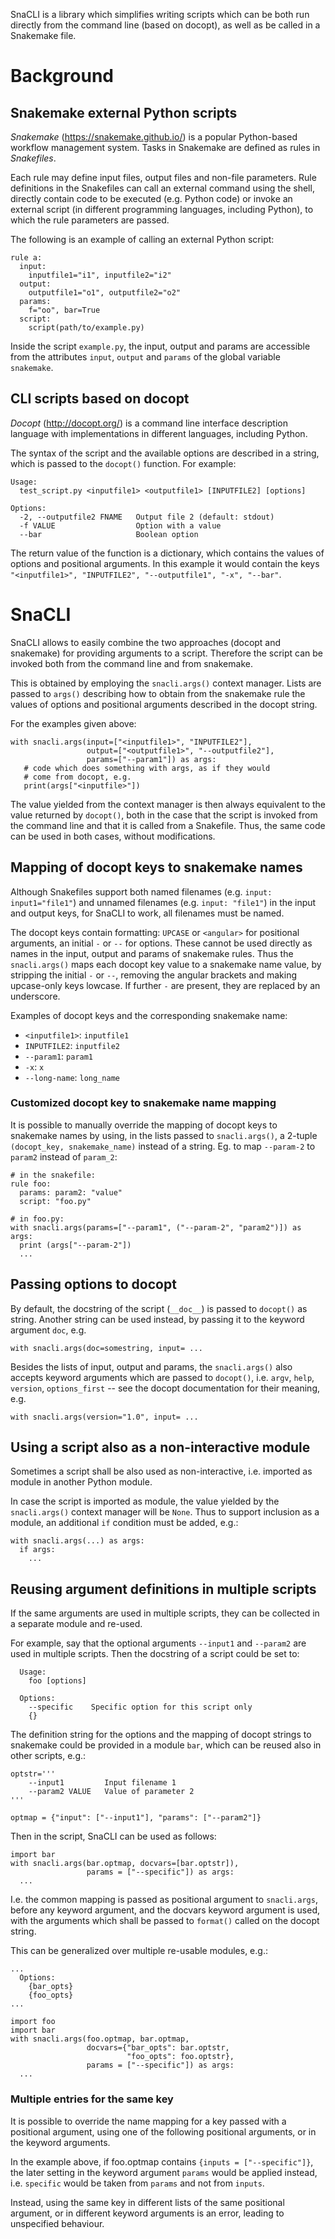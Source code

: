 SnaCLI is a library which simplifies writing scripts which can be both run
directly from the command line (based on docopt), as well as be called in a
Snakemake file.

# Background

## Snakemake external Python scripts

_Snakemake_ (https://snakemake.github.io/) is a popular Python-based workflow
management system. Tasks in Snakemake are defined as rules in _Snakefiles_.

Each rule may define input files, output files and non-file parameters.
Rule definitions in the Snakefiles can call an external command using the
shell, directly contain code to be executed (e.g. Python code) or invoke an
external script (in different programming languages, including Python),
to which the rule parameters are passed.

The following is an example of calling an external Python script:
```
rule a:
  input:
    inputfile1="i1", inputfile2="i2"
  output:
    outputfile1="o1", outputfile2="o2"
  params:
    f="oo", bar=True
  script:
    script(path/to/example.py)
```

Inside the script ``example.py``, the input, output and params are
accessible from the attributes ``input``, ``output`` and ``params``
of the global variable ``snakemake``.

## CLI scripts based on docopt

_Docopt_ (http://docopt.org/) is a command line interface description language
with implementations in different languages, including Python.

The syntax of the script and the available options are described in a string,
which is passed to the ``docopt()`` function. For example:
```
Usage:
  test_script.py <inputfile1> <outputfile1> [INPUTFILE2] [options]

Options:
  -2, --outputfile2 FNAME   Output file 2 (default: stdout)
  -f VALUE                  Option with a value
  --bar                     Boolean option
```

The return value of the function is a dictionary, which contains the values
of options and positional arguments. In this example it would contain
the keys ``"<inputfile1>", "INPUTFILE2", "--outputfile1", "-x", "--bar"``.

# SnaCLI

SnaCLI allows to easily combine the two approaches (docopt and snakemake) for
providing arguments to a script. Therefore the script can be invoked both from
the command line and from snakemake.

This is obtained by employing the ``snacli.args()`` context manager.
Lists are passed to ``args()`` describing how to obtain from the snakemake
rule the values of options and positional arguments described in the docopt
string.

For the examples given above:
```
with snacli.args(input=["<inputfile1>", "INPUTFILE2"],
                 output=["<outputfile1>", "--outputfile2"],
                 params=["--param1"]) as args:
   # code which does something with args, as if they would
   # come from docopt, e.g.
   print(args["<inputfile>"])
```

The value yielded from the context manager is then always equivalent to the
value returned by ``docopt()``, both in the case that the script is invoked
from the command line and that it is called from a Snakefile. Thus, the
same code can be used in both cases, without modifications.

## Mapping of docopt keys to snakemake names

Although Snakefiles support both named filenames (e.g. ``input:
input1="file1"``) and unnamed filenames (e.g. ``input: "file1"``) in the input
and output keys, for SnaCLI to work, all filenames must be named.

The docopt keys contain formatting: ``UPCASE`` or ``<angular>`` for
positional arguments, an initial ``-`` or ``--`` for options.
These cannot be used directly as names in the input, output and params
of snakemake rules. Thus the ``snacli.args()``
maps each docopt key value to a snakemake name value, by stripping the
initial ``-`` or ``--``, removing the angular brackets and making upcase-only
keys lowcase. If further ``-`` are present, they are replaced
by an underscore.

Examples of docopt keys and the corresponding snakemake name:
- ``<inputfile1>``: ``inputfile1``
- ``INPUTFILE2``: ``inputfile2``
- ``--param1``: ``param1``
- ``-x``: ``x``
- ``--long-name``: ``long_name``

### Customized docopt key to snakemake name mapping

It is possible to manually override the mapping of docopt keys
to snakemake names by using, in the lists passed to ``snacli.args()``,
a 2-tuple ``(docopt_key, snakemake_name)`` instead of a string.
Eg. to map ``--param-2`` to ``param2`` instead of ``param_2``:
```
# in the snakefile:
rule foo:
  params: param2: "value"
  script: "foo.py"

# in foo.py:
with snacli.args(params=["--param1", ("--param-2", "param2")]) as args:
  print (args["--param-2"])
  ...
```

## Passing options to docopt

By default, the docstring of the script (``__doc__``) is passed to ``docopt()``
as string. Another string can be used instead, by passing it to the keyword
argument ``doc``, e.g.
```
with snacli.args(doc=somestring, input= ...
```

Besides the lists of input, output and params, the ``snacli.args()`` also
accepts keyword arguments which are passed to ``docopt()``, i.e. ``argv``,
``help``, ``version``, ``options_first`` -- see the docopt documentation
for their meaning, e.g.
  ```
with snacli.args(version="1.0", input= ...
```

## Using a script also as a non-interactive module

Sometimes a script shall be also used as non-interactive, i.e. imported as module
in another Python module.

In case the script is imported as module, the value yielded by the
``snacli.args()`` context manager will be ``None``.
Thus to support inclusion as a module, an additional ``if`` condition
must be added, e.g.:
```
with snacli.args(...) as args:
  if args:
    ...
```

## Reusing argument definitions in multiple scripts

If the same arguments are used in multiple scripts, they can be collected in
a separate module and re-used.

For example, say that the optional arguments
``--input1`` and ``--param2`` are used in multiple scripts.
Then the docstring of a script could be set to:
```
  Usage:
    foo [options]

  Options:
    --specific    Specific option for this script only
    {}
```
The definition string for the options and the mapping of docopt strings
to snakemake could be provided in a module ``bar``, which can be reused
also in other scripts, e.g.:
```
optstr='''
    --input1         Input filename 1
    --param2 VALUE   Value of parameter 2
'''

optmap = {"input": ["--input1"], "params": ["--param2"]}
```

Then in the script, SnaCLI can be used as follows:
```
import bar
with snacli.args(bar.optmap, docvars=[bar.optstr]),
                 params = ["--specific"]) as args:
  ...
```

I.e. the common mapping is passed as positional argument to ``snacli.args``,
before any keyword argument, and the docvars keyword argument is used,
with the arguments which shall be passed to ``format()``
called on the docopt string.

This can be generalized over multiple re-usable modules, e.g.:
```
...
  Options:
    {bar_opts}
    {foo_opts}
...

import foo
import bar
with snacli.args(foo.optmap, bar.optmap,
                 docvars={"bar_opts": bar.optstr,
                          "foo_opts": foo.optstr},
                 params = ["--specific"]) as args:
  ...
```

### Multiple entries for the same key

It is possible to override the name mapping for a key passed with a
positional argument, using one of the following positional arguments, or in the
keyword arguments.

In the example above, if foo.optmap contains ``{inputs =
["--specific"]}``, the later setting in the keyword argument ``params`` would
be applied instead, i.e. ``specific`` would be taken from ``params`` and not
from ``inputs``.

Instead, using the same key in
different lists of the same positional argument, or in different keyword
arguments is an error, leading to unspecified behaviour.
